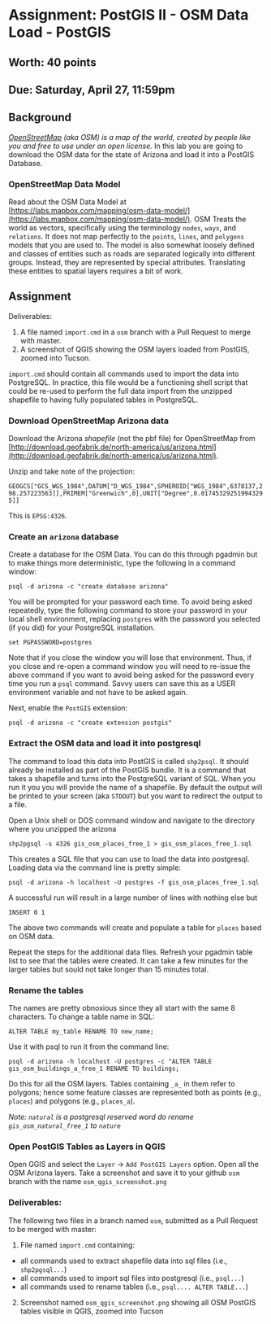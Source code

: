 # Assignment: PostGIS II - OSM Data Load - PostGIS
## Worth: 40 points
## Due: Saturday, April 27, 11:59pm

## Background
_[OpenStreetMap](https://www.openstreetmap.org) (aka OSM) is a map of the world, created by people like you and free to use under an open license._ In this lab you are going to download the OSM data for the state of Arizona and load it into a
PostGIS Database. 

### OpenStreetMap Data Model
Read about the OSM Data Model at [https://labs.mapbox.com/mapping/osm-data-model/](https://labs.mapbox.com/mapping/osm-data-model/). OSM Treats the world as vectors, specifically using the terminology `nodes`, `ways`, and `relations`. It does not 
map perfectly to the `points`, `lines`, and `polygons` models that you are used to. The model is also somewhat loosely defined and classes of entities such as roads are separated logically into different groups. Instead, they are represented by special attributes. Translating these entities to spatial layers requires a bit of work.

## Assignment
Deliverables: 

1) A file named `import.cmd` in a `osm` branch with a Pull Request to merge with master.
2) A screenshot of QGIS showing the OSM layers loaded from PostGIS, zoomed into Tucson.

`import.cmd` should contain all commands used to import the data into PostgreSQL. In practice,
this file would be a functioning shell script that could be re-used to perform the full data import from the 
unzipped shapefile to having fully populated tables in PostgreSQL.

### Download OpenStreetMap Arizona data

Download the Arizona _shapefile_ (not the pbf file) for OpenStreetMap from [http://download.geofabrik.de/north-america/us/arizona.html](http://download.geofabrik.de/north-america/us/arizona.html).

Unzip and take note of the projection:

```GEOGCS["GCS_WGS_1984",DATUM["D_WGS_1984",SPHEROID["WGS_1984",6378137,298.257223563]],PRIMEM["Greenwich",0],UNIT["Degree",0.017453292519943295]]```

This is `EPSG:4326`.

### Create an `arizona` database
Create a database for the OSM Data. You can do this through pgadmin but to make things more deterministic, type the following in a command window:

```psql -d arizona -c "create database arizona"```

You will be prompted for your password each time. To avoid being asked repeatedly, type the following command to store
your password in your local shell environment, replacing `postgres` with the password you selected (if you did) for your
PostgreSQL installation.

```
set PGPASSWORD=postgres
```

Note that if you close the window you will lose that environment. Thus, if you close and re-open a command window you will
need to re-issue the above command if you want to avoid being asked for the password every time you run a `psql` command. Savvy users can save this as a USER environment variable and not have to be asked again.

Next, enable the `PostGIS` extension:

```psql -d arizona -c "create extension postgis"```


### Extract the OSM data and load it into postgresql

The command to load this data into PostGIS is called `shp2psql`. It should already be installed as part of the PostGIS bundle. It is a command that takes a shapefile and turns into the PostgreSQL variant of SQL. When you run it you
you will provide the name of a shapefile. By default the output will be printed to your screen (aka `STDOUT`)
but you want to redirect the output to a file. 

Open a Unix shell or DOS command window and navigate to the directory where you unzipped the arizona 

```
shp2pgsql -s 4326 gis_osm_places_free_1 > gis_osm_places_free_1.sql
```

This creates a SQL file that you can use to load the data into postgresql. Loading data via the command line is pretty simple:

```
psql -d arizona -h localhost -U postgres -f gis_osm_places_free_1.sql
```
A successful run will result in a large number of lines with nothing else but 
```
INSERT 0 1
```

The above two commands will create and populate a table for `places` based on OSM data. 

Repeat the steps for the additional data files. Refresh your pgadmin table list to see that the tables were created. It can take a few minutes for the larger tables but sould not take longer than 15 minutes total.

### Rename the tables
The names are pretty obnoxious since they all start with the same 8 characters. To change a table name in SQL: 


```
ALTER TABLE my_table RENAME TO new_name;
```


Use it with psql to run it from the command line:


```
psql -d arizona -h localhost -U postgres -c "ALTER TABLE gis_osm_buildings_a_free_1 RENAME TO buildings;
```


Do this for all the OSM layers. Tables containing `_a_` in them refer to polygons; hence some feature classes are 
represented both as points (e.g., `places`) and polygons (e.g., `places_a`). 

*Note: `natural` is a postgresql reserved word do rename `gis_osm_natural_free_1` to `nature`*

### Open PostGIS Tables as Layers in QGIS
Open GGIS and select the `Layer` -> `Add PostGIS Layers` option. 
Open all the OSM Arizona layers. Take a screenshot and save it to your github `osm` branch with the name `osm_qgis_screenshot.png`

### Deliverables:
The following two files in a branch named `osm`, submitted as a Pull Request to be merged with master:
1) File named `import.cmd` containing:
- all commands used to extract shapefile data into sql files (i.e., `shp2pgsql...`)
- all commands used to import sql files into postgresql (i.e., `psql...`)
- all commands used to rename tables (i.e., `psql.... ALTER TABLE...`)
2) Screenshot named `osm_qgis_screenshot.png` showing all OSM PostGIS tables visible in QGIS, zoomed into Tucson
